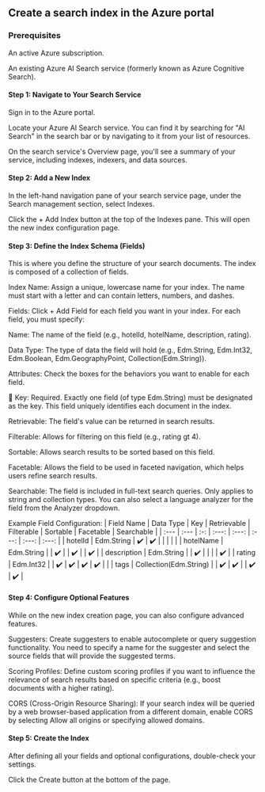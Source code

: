 ## Create a search index in the Azure portal

### Prerequisites
An active Azure subscription.

An existing Azure AI Search service (formerly known as Azure Cognitive Search).

#### Step 1: Navigate to Your Search Service
Sign in to the Azure portal.

Locate your Azure AI Search service. You can find it by searching for "AI Search" in the search bar or by navigating to it from your list of resources.

On the search service's Overview page, you'll see a summary of your service, including indexes, indexers, and data sources.

#### Step 2: Add a New Index
In the left-hand navigation pane of your search service page, under the Search management section, select Indexes.

Click the + Add Index button at the top of the Indexes pane. This will open the new index configuration page.

#### Step 3: Define the Index Schema (Fields)
This is where you define the structure of your search documents. The index is composed of a collection of fields.

Index Name: Assign a unique, lowercase name for your index. The name must start with a letter and can contain letters, numbers, and dashes.

Fields: Click + Add Field for each field you want in your index. For each field, you must specify:

Name: The name of the field (e.g., hotelId, hotelName, description, rating).

Data Type: The type of data the field will hold (e.g., Edm.String, Edm.Int32, Edm.Boolean, Edm.GeographyPoint, Collection(Edm.String)).

Attributes: Check the boxes for the behaviors you want to enable for each field.

🔑 Key: Required. Exactly one field (of type Edm.String) must be designated as the key. This field uniquely identifies each document in the index.

Retrievable: The field's value can be returned in search results.

Filterable: Allows for filtering on this field (e.g., rating gt 4).

Sortable: Allows search results to be sorted based on this field.

Facetable: Allows the field to be used in faceted navigation, which helps users refine search results.

Searchable: The field is included in full-text search queries. Only applies to string and collection types. You can also select a language analyzer for the field from the Analyzer dropdown.

Example Field Configuration:
| Field Name | Data Type | Key | Retrievable | Filterable | Sortable | Facetable | Searchable |
| :--- | :--- | :-: | :---: | :---: | :---: | :---: | :---: |
| hotelId | Edm.String | ✔️ | ✔️ | | | | |
| hotelName | Edm.String | | ✔️ | | ✔️ | | ✔️ |
| description | Edm.String | | ✔️ | | | | ✔️ |
| rating | Edm.Int32 | | ✔️ | ✔️ | ✔️ | ✔️ | |
| tags | Collection(Edm.String) | | ✔️ | ✔️ | | ✔️ | ✔️ |

#### Step 4: Configure Optional Features
While on the new index creation page, you can also configure advanced features.

Suggesters: Create suggesters to enable autocomplete or query suggestion functionality. You need to specify a name for the suggester and select the source fields that will provide the suggested terms.

Scoring Profiles: Define custom scoring profiles if you want to influence the relevance of search results based on specific criteria (e.g., boost documents with a higher rating).

CORS (Cross-Origin Resource Sharing): If your search index will be queried by a web browser-based application from a different domain, enable CORS by selecting Allow all origins or specifying allowed domains.

#### Step 5: Create the Index
After defining all your fields and optional configurations, double-check your settings.

Click the Create button at the bottom of the page.
